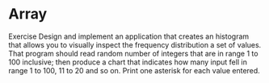 # Array
Exercise
Design and implement an application that creates an histogram that allows you to visually inspect the frequency distribution a set of values. 
That program should read random number of integers that are in range 1 to 100 inclusive; then produce a chart that indicates how many input fell in range 1 to 100, 
11 to 20 and so on. Print one asterisk for each value entered.
